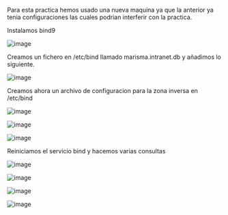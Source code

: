 Para esta practica hemos usado una nueva maquina ya que la anterior ya tenia configuraciones las cuales podrian interferir con la practica.

Instalamos bind9

![image](https://github.com/user-attachments/assets/5515cb83-da34-4d9f-ae70-eacf2cd62f8f)


Creamos un fichero en /etc/bind llamado marisma.intranet.db y añadimos lo siguiente.


![image](https://github.com/user-attachments/assets/68f4952f-a426-4eb7-ac38-229e1e755b04)


Creamos ahora un archivo de configuracion para la zona inversa en /etc/bind


![image](https://github.com/user-attachments/assets/19a4958c-d8d8-4dcf-818e-40057c8db7db)

![image](https://github.com/user-attachments/assets/1d3a62a6-7c65-4f67-aaf8-545076f99ad3)

![image](https://github.com/user-attachments/assets/2424734a-e5e1-47df-acaa-cc989579bfcd)


Reiniciamos el servicio bind y hacemos varias consultas


![image](https://github.com/user-attachments/assets/98cf1fca-9637-4fae-bf2e-83d81e50114b)

![image](https://github.com/user-attachments/assets/5b540547-6133-4167-9d93-132ba99591a2)

![image](https://github.com/user-attachments/assets/fa3d7de9-e650-4abb-81c2-34fcfa2d1d95)

![image](https://github.com/user-attachments/assets/c4992eb2-d118-4b9f-aa35-f7dd017595b4)

